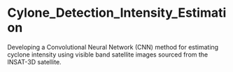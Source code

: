 # Cylone_Detection_Intensity_Estimation

Developing a Convolutional Neural Network (CNN) method for estimating cyclone intensity using visible band satellite images sourced from the INSAT-3D satellite.

